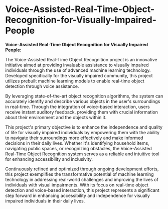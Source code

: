 # Voice-Assisted-Real-Time-Object-Recognition-for-Visually-Impaired-People
**Voice-Assisted Real-Time Object Recognition for Visually Impaired People:**

The Voice-Assisted Real-Time Object Recognition project is an innovative initiative aimed at providing invaluable assistance to visually impaired individuals through the use of advanced machine learning technology. Developed specifically for the visually impaired community, this project utilizes prebuilt machine learning models to enable real-time object detection through voice assistance.

By leveraging state-of-the-art object recognition algorithms, the system can accurately identify and describe various objects in the user's surroundings in real-time. Through the integration of voice-based interaction, users receive instant auditory feedback, providing them with crucial information about their environment and the objects within it.

This project's primary objective is to enhance the independence and quality of life for visually impaired individuals by empowering them with the ability to navigate their surroundings more effectively and make informed decisions in their daily lives. Whether it's identifying household items, navigating public spaces, or recognizing obstacles, the Voice-Assisted Real-Time Object Recognition system serves as a reliable and intuitive tool for enhancing accessibility and inclusivity.

Continuously refined and optimized through ongoing development efforts, this project exemplifies the transformative potential of machine learning technology in addressing real-world challenges and improving the lives of individuals with visual impairments. With its focus on real-time object detection and voice-based interaction, this project represents a significant step forward in enhancing accessibility and independence for visually impaired individuals in their daily lives.
